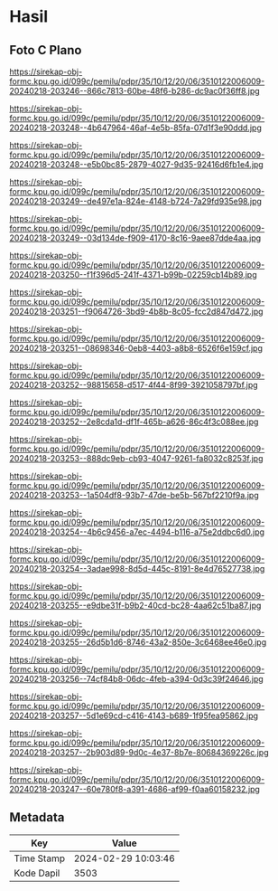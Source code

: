 # Hasil

## Foto C Plano

https://sirekap-obj-formc.kpu.go.id/099c/pemilu/pdpr/35/10/12/20/06/3510122006009-20240218-203246--866c7813-60be-48f6-b286-dc9ac0f36ff8.jpg

https://sirekap-obj-formc.kpu.go.id/099c/pemilu/pdpr/35/10/12/20/06/3510122006009-20240218-203248--4b647964-46af-4e5b-85fa-07d1f3e90ddd.jpg

https://sirekap-obj-formc.kpu.go.id/099c/pemilu/pdpr/35/10/12/20/06/3510122006009-20240218-203248--e5b0bc85-2879-4027-9d35-92416d6fb1e4.jpg

https://sirekap-obj-formc.kpu.go.id/099c/pemilu/pdpr/35/10/12/20/06/3510122006009-20240218-203249--de497e1a-824e-4148-b724-7a29fd935e98.jpg

https://sirekap-obj-formc.kpu.go.id/099c/pemilu/pdpr/35/10/12/20/06/3510122006009-20240218-203249--03d134de-f909-4170-8c16-9aee87dde4aa.jpg

https://sirekap-obj-formc.kpu.go.id/099c/pemilu/pdpr/35/10/12/20/06/3510122006009-20240218-203250--f1f396d5-241f-4371-b99b-02259cb14b89.jpg

https://sirekap-obj-formc.kpu.go.id/099c/pemilu/pdpr/35/10/12/20/06/3510122006009-20240218-203251--f9064726-3bd9-4b8b-8c05-fcc2d847d472.jpg

https://sirekap-obj-formc.kpu.go.id/099c/pemilu/pdpr/35/10/12/20/06/3510122006009-20240218-203251--08698346-0eb8-4403-a8b8-6526f6e159cf.jpg

https://sirekap-obj-formc.kpu.go.id/099c/pemilu/pdpr/35/10/12/20/06/3510122006009-20240218-203252--98815658-d517-4f44-8f99-3921058797bf.jpg

https://sirekap-obj-formc.kpu.go.id/099c/pemilu/pdpr/35/10/12/20/06/3510122006009-20240218-203252--2e8cda1d-df1f-465b-a626-86c4f3c088ee.jpg

https://sirekap-obj-formc.kpu.go.id/099c/pemilu/pdpr/35/10/12/20/06/3510122006009-20240218-203253--888dc9eb-cb93-4047-9261-fa8032c8253f.jpg

https://sirekap-obj-formc.kpu.go.id/099c/pemilu/pdpr/35/10/12/20/06/3510122006009-20240218-203253--1a504df8-93b7-47de-be5b-567bf2210f9a.jpg

https://sirekap-obj-formc.kpu.go.id/099c/pemilu/pdpr/35/10/12/20/06/3510122006009-20240218-203254--4b6c9456-a7ec-4494-b116-a75e2ddbc6d0.jpg

https://sirekap-obj-formc.kpu.go.id/099c/pemilu/pdpr/35/10/12/20/06/3510122006009-20240218-203254--3adae998-8d5d-445c-8191-8e4d76527738.jpg

https://sirekap-obj-formc.kpu.go.id/099c/pemilu/pdpr/35/10/12/20/06/3510122006009-20240218-203255--e9dbe31f-b9b2-40cd-bc28-4aa62c51ba87.jpg

https://sirekap-obj-formc.kpu.go.id/099c/pemilu/pdpr/35/10/12/20/06/3510122006009-20240218-203255--26d5b1d6-8746-43a2-850e-3c6468ee46e0.jpg

https://sirekap-obj-formc.kpu.go.id/099c/pemilu/pdpr/35/10/12/20/06/3510122006009-20240218-203256--74cf84b8-06dc-4feb-a394-0d3c39f24646.jpg

https://sirekap-obj-formc.kpu.go.id/099c/pemilu/pdpr/35/10/12/20/06/3510122006009-20240218-203257--5d1e69cd-c416-4143-b689-1f95fea95862.jpg

https://sirekap-obj-formc.kpu.go.id/099c/pemilu/pdpr/35/10/12/20/06/3510122006009-20240218-203257--2b903d89-9d0c-4e37-8b7e-80684369226c.jpg

https://sirekap-obj-formc.kpu.go.id/099c/pemilu/pdpr/35/10/12/20/06/3510122006009-20240218-203247--60e780f8-a391-4686-af99-f0aa60158232.jpg


## Metadata

| Key        | Value               |
| ---------- | ------------------- |
| Time Stamp | 2024-02-29 10:03:46 |
| Kode Dapil | 3503                |



